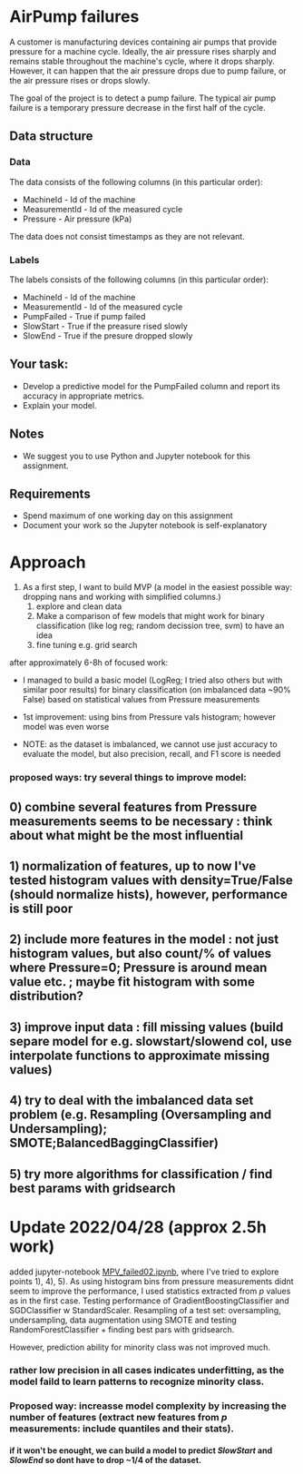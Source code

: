 # AirPump failures

A customer is manufacturing devices containing air pumps that provide pressure for a machine cycle. Ideally, the air pressure rises sharply and remains stable throughout the machine's cycle, where it drops sharply. However, it can happen that the air pressure drops due to pump failure, or the air pressure rises or drops slowly.

The goal of the project is to detect a pump failure.
The typical air pump failure is a temporary pressure decrease in the first half of the cycle.


## Data structure


### Data

The data consists of the following columns (in this particular order):

- MachineId - Id of the machine
- MeasurementId - Id of the measured cycle
- Pressure - Air pressure (kPa)

The data does not consist timestamps as they are not relevant.

### Labels

The labels consists of the following columns (in this particular order):

- MachineId - Id of the machine
- MeasurementId - Id of the measured cycle
- PumpFailed - True if pump failed
- SlowStart - True if the preasure rised slowly
- SlowEnd - True if the presure dropped slowly


## Your task:

- Develop a predictive model for the PumpFailed column and report its accuracy in appropriate metrics.
- Explain your model.


## Notes

- We suggest you to use Python and Jupyter notebook for this assignment.


## Requirements

- Spend maximum of one working day on this assignment
- Document your work so the Jupyter notebook is self-explanatory

# Approach
1) As a first step, I want to build MVP (a model in the easiest possible way: dropping nans and working with simplified columns.)
   1) explore and clean data
   2) Make a comparison of few models that might work for binary classification (like log reg; random decission tree, svm) to have an idea
   3) fine tuning e.g. grid search
   
after approximately 6-8h of focused work:
- I managed to build a basic model (LogReg; I tried also others but with similar poor results) for binary classification (on imbalanced data ~90% False) based on statistical values from Pressure measurements
- 1st improvement: using bins from Pressure vals histogram; however model was even worse
 
- NOTE: as the dataset is imbalanced, we cannot use just accuracy to evaluate the model, but also precision, recall, and F1 score is needed

### proposed ways: try several things to improve model:
## 0) combine several features from Pressure measurements seems to be necessary : think about what might be the most influential
## 1) normalization of features, up to now I've tested histogram values with density=True/False (should normalize hists), however, performance is still poor
## 2) include more features in the model : not just histogram values, but also count/% of values where Pressure=0; Pressure is around mean value etc. ; maybe fit histogram with some distribution?
## 3) improve input data : fill missing values (build separe model for e.g. slowstart/slowend col, use interpolate functions to approximate missing values)
## 4) try to deal with the imbalanced data set problem (e.g. Resampling (Oversampling and Undersampling); SMOTE;BalancedBaggingClassifier)
## 5) try more algorithms for classification / find best params with gridsearch

# Update 2022/04/28 (approx 2.5h work)
added jupyter-notebook [MPV_failed02.ipynb](MPV_failed02.ipynb), where I've tried to explore points 1), 4), 5).
As using histogram bins from pressure measurements didnt seem to improve the performance, I used statistics extracted from *p* values as in the first case. 
Testing performance of GradientBoostingClassifier and SGDClassifier w StandardScaler.
Resampling of a test set: oversampling, undersampling, data augmentation using SMOTE and testing
RandomForestClassifier + finding best pars with gridsearch.

However, prediction ability for minority class was not improved much.
  
### rather low precision in all cases indicates **underfitting**, as the model faild to learn patterns to recognize minority class.
### Proposed way: increasse model complexity by increasing the number of features (extract new features from *p* measurements: include quantiles and their stats).
#### if it won't be enought, we can build a model to predict *SlowStart* and *SlowEnd* so dont have to drop ~1/4 of the dataset.